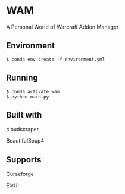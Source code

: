 # WAM
A Personal World of Warcraft Addon Manager

## Environment
```
$ conda env create -f environment.yml
```

## Running
```
$ conda activate wam
$ python main.py
```

## Built with
cloudscraper

BeautifulSoup4

## Supports
Curseforge

ElvUI